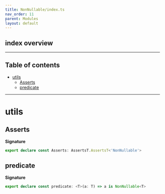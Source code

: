 ```yaml
---
title: NonNullable/index.ts
nav_order: 11
parent: Modules
layout: default
---
```


## index overview

---

<h2 class="text-delta">Table of contents</h2>

- [utils](#utils)
  - [Asserts](#asserts)
  - [predicate](#predicate)

---

# utils

## Asserts

**Signature**

```ts
export declare const Asserts: AssertsT.AssertsT<'NonNullable'>
```

## predicate

**Signature**

```ts
export declare const predicate: <T>(a: T) => a is NonNullable<T>
```
